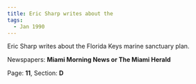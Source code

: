 ```yaml
---  
title: Eric Sharp writes about the  
tags:  
  - Jan 1990  
---  
```

  
Eric Sharp writes about the Florida Keys marine sanctuary plan.  
  
Newspapers: **Miami Morning News or The Miami Herald**  
  
Page: **11**, Section: **D** 
